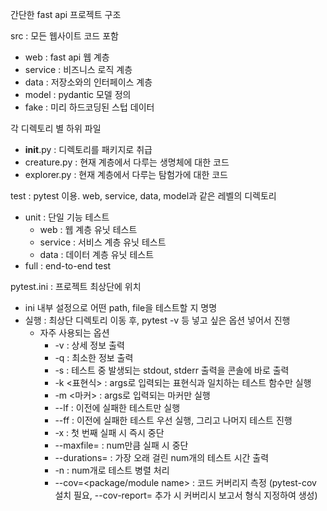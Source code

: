 간단한 fast api 프로젝트 구조

src : 모든 웹사이트 코드 포함
- web : fast api 웹 계층
- service : 비즈니스 로직 계층 
- data : 저장소와의 인터페이스 계층 
- model : pydantic 모델 정의
- fake : 미리 하드코딩된 스텁 데이터 

각 디렉토리 별 하위 파일
- __init__.py : 디렉토리를 패키지로 취급
- creature.py : 현재 계층에서 다루는 생명체에 대한 코드
- explorer.py : 현재 계층에서 다루는 탐험가에 대한 코드 

test : pytest 이용. web, service, data, model과 같은 레벨의 디렉토리
- unit : 단일 기능 테스트
  - web : 웹 계층 유닛 테스트
  - service : 서비스 계층 유닛 테스트
  - data : 데이터 계층 유닛 테스트
- full : end-to-end test

pytest.ini : 프로젝트 최상단에 위치
- ini 내부 설정으로 어떤 path, file을 테스트할 지 명명
- 실행 : 최상단 디렉토리 이동 후, pytest -v 등 넣고 싶은 옵션 넣어서 진행 
  - 자주 사용되는 옵션
    - -v : 상세 정보 출력
    - -q : 최소한 정보 출력
    - -s : 테스트 중 발생되는 stdout, stderr 출력을 콘솔에 바로 출력
    - -k <표현식> : args로 입력되는 표현식과 일치하는 테스트 함수만 실행 
    - -m <마커> : args로 입력되는 마커만 실행
    - --lf : 이전에 실패한 테스트만 실행
    - --ff : 이전에 실패한 테스트 우선 실행, 그리고 나머지 테스트 진행
    - -x : 첫 번째 실패 시 즉시 중단
    - --maxfile=<num> : num만큼 실패 시 중단
    - --durations=<num> : 가장 오래 걸린 num개의 테스트 시간 출력
    - -n <num> : num개로 테스트 병렬 처리 
    - --cov=<package/module name> : 코드 커버리지 측정 (pytest-cov 설치 필요, --cov-report=<type> 추가 시 커버리시 보고서 형식 지정하여 생성)